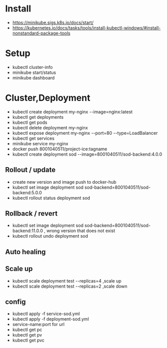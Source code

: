 # Install
- https://minikube.sigs.k8s.io/docs/start/
- https://kubernetes.io/docs/tasks/tools/install-kubectl-windows/#install-nonstandard-package-tools

# Setup
- kubectl cluster-info
- minikube start/status
- minikube dashboard

# Cluster,Deployment
- kubectl create deployment my-nginx --image=nginx:latest
- kubectl get deployments
- kubectl get pods
- kubectl delete deployment my-nginx
- kubectl expose deployment my-nginx --port=80 --type=LoadBalancer
- kubectl get services
- minikube service my-nginx
- docker push 8001040511/project-ice:tagname
- kubectl create deployment sod --image=8001040511/sod-backend:4.0.0

## Rollout / update
- create new version and image push to docker-hub
- kubectl set image deployment sod sod-backend=8001040511/sod-backend:5.0.0
- kubectl rollout status deployment sod

## Rollback / revert
- kubectl set image deployment sod sod-backend=8001040511/sod-backend:11.0.0 , wrong version that does not exist
- kubectl rollout undo deployment sod

## Auto healing

## Scale up
- kubectl scale deployment test --replicas=4 ,scale up
- kubectl scale deployment test --replicas=2 ,scale down

## config 
- kubectl apply -f service-sod.yml
- kubectl apply -f deployment-sod.yml
- service-name:port for url
- kubectl get pc
- kubectl get pv
- kubectl get pvc